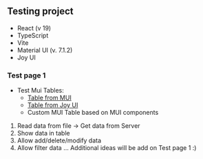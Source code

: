 ## Testing project

 - React  (v 19)
 - TypeScript 
 - Vite
 - Material UI (v. 7.1.2)
 - Joy UI

### Test page 1

 - Test Mui Tables:
    - [Table from MUI](https://mui.com/material-ui/react-table/)
    - [Table from Joy UI](https://mui.com/joy-ui/react-table/)
    - Custom MUI Table based on MUI components
  
  1. Read data from file -> Get data from Server
  2. Show data in table
  3. Allow add/delete/modify data
  4. Allow filter data
  ...
  Additional ideas will be add on Test page 1 :)